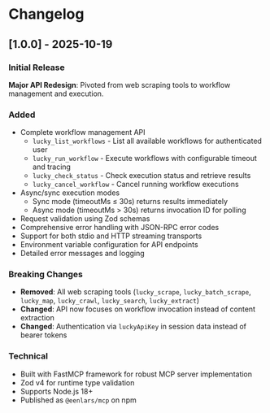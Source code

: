 # Changelog

## [1.0.0] - 2025-10-19

### Initial Release

**Major API Redesign**: Pivoted from web scraping tools to workflow management and execution.

### Added

- Complete workflow management API
  - `lucky_list_workflows` - List all available workflows for authenticated user
  - `lucky_run_workflow` - Execute workflows with configurable timeout and tracing
  - `lucky_check_status` - Check execution status and retrieve results
  - `lucky_cancel_workflow` - Cancel running workflow executions
- Async/sync execution modes
  - Sync mode (timeoutMs ≤ 30s) returns results immediately
  - Async mode (timeoutMs > 30s) returns invocation ID for polling
- Request validation using Zod schemas
- Comprehensive error handling with JSON-RPC error codes
- Support for both stdio and HTTP streaming transports
- Environment variable configuration for API endpoints
- Detailed error messages and logging

### Breaking Changes

- **Removed**: All web scraping tools (`lucky_scrape`, `lucky_batch_scrape`, `lucky_map`, `lucky_crawl`, `lucky_search`, `lucky_extract`)
- **Changed**: API now focuses on workflow invocation instead of content extraction
- **Changed**: Authentication via `luckyApiKey` in session data instead of bearer tokens

### Technical

- Built with FastMCP framework for robust MCP server implementation
- Zod v4 for runtime type validation
- Supports Node.js 18+
- Published as `@eenlars/mcp` on npm
